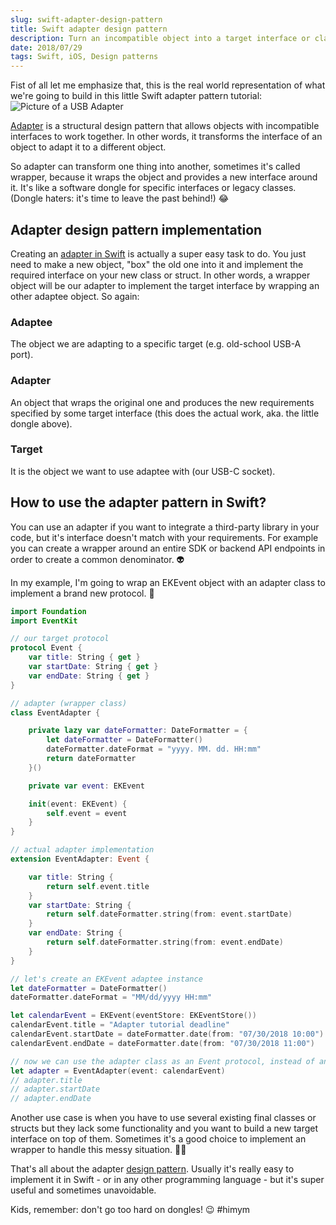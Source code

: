 ```yaml
---
slug: swift-adapter-design-pattern
title: Swift adapter design pattern
description: Turn an incompatible object into a target interface or class by using a real world example and the adapter design pattern in Swift.
date: 2018/07/29
tags: Swift, iOS, Design patterns
---
```


Fist of all let me emphasize that, this is the real world representation of what we're going to build in this little Swift adapter pattern tutorial:
![Picture of a USB Adapter](usb-adapter.jpg)

[Adapter](https://en.wikipedia.org/wiki/Adapter_pattern) is a structural design pattern that allows objects with incompatible interfaces to work together. In other words, it transforms the interface of an object to adapt it to a different object.

So adapter can transform one thing into another, sometimes it's called wrapper, because it wraps the object and provides a new interface around it. It's like a software dongle for specific interfaces or legacy classes. (Dongle haters: it's time to leave the past behind!) 😂

## Adapter design pattern implementation

Creating an [adapter in Swift](https://medium.com/swiftworld/swift-world-design-patterns-adapter-3e09fc6fd100) is actually a super easy task to do. You just need to make a new object, "box" the old one into it and implement the required interface on your new class or struct. In other words, a wrapper object will be our adapter to implement the target interface by wrapping an other adaptee object. So again:

### Adaptee

The object we are adapting to a specific target (e.g. old-school USB-A port).

### Adapter

An object that wraps the original one and produces the new requirements specified by some target interface (this does the actual work, aka. the little dongle above).

### Target

It is the object we want to use adaptee with (our USB-C socket).

## How to use the adapter pattern in Swift?

You can use an adapter if you want to integrate a third-party library in your code, but it's interface doesn't match with your requirements. For example you can create a wrapper around an entire SDK or backend API endpoints in order to create a common denominator. 👽

In my example, I'm going to wrap an EKEvent object with an adapter class to implement a brand new protocol. 📆

```swift
import Foundation
import EventKit

// our target protocol
protocol Event {
    var title: String { get }
    var startDate: String { get }
    var endDate: String { get }
}

// adapter (wrapper class)
class EventAdapter {

    private lazy var dateFormatter: DateFormatter = {
        let dateFormatter = DateFormatter()
        dateFormatter.dateFormat = "yyyy. MM. dd. HH:mm"
        return dateFormatter
    }()

    private var event: EKEvent

    init(event: EKEvent) {
        self.event = event
    }
}

// actual adapter implementation
extension EventAdapter: Event {

    var title: String {
        return self.event.title
    }
    var startDate: String {
        return self.dateFormatter.string(from: event.startDate)
    }
    var endDate: String {
        return self.dateFormatter.string(from: event.endDate)
    }
}

// let's create an EKEvent adaptee instance
let dateFormatter = DateFormatter()
dateFormatter.dateFormat = "MM/dd/yyyy HH:mm"

let calendarEvent = EKEvent(eventStore: EKEventStore())
calendarEvent.title = "Adapter tutorial deadline"
calendarEvent.startDate = dateFormatter.date(from: "07/30/2018 10:00")
calendarEvent.endDate = dateFormatter.date(from: "07/30/2018 11:00")

// now we can use the adapter class as an Event protocol, instead of an EKEvent
let adapter = EventAdapter(event: calendarEvent)
// adapter.title
// adapter.startDate
// adapter.endDate
```

Another use case is when you have to use several existing final classes or structs but they lack some functionality and you want to build a new target interface on top of them. Sometimes it's a good choice to implement an wrapper to handle this messy situation. 🤷‍♂️

That's all about the adapter [design pattern](https://rubygarage.org/blog/swift-design-patterns). Usually it's really easy to implement it in Swift - or in any other programming language - but it's super useful and sometimes unavoidable. 

Kids, remember: don't go too hard on dongles! 😉 #himym

